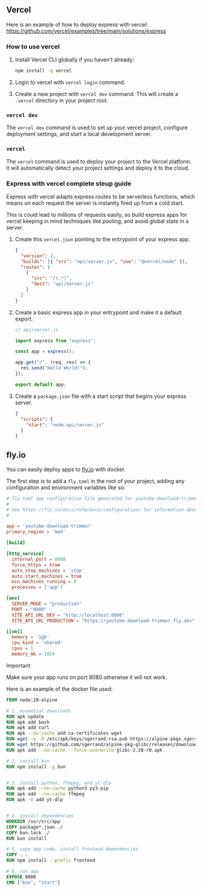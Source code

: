 ## Vercel


Here is an example of how to deploy express with vercel: https://github.com/vercel/examples/tree/main/solutions/express

### How to use vercel

1. Install Vercel CLI globally if you haven't already:

   ```bash
   npm install -g vercel
   ```

2. Login to vercel with `vercel login` command.
3. Create a new project with `vercel dev` command. This will create a `.vercel` directory in your project root.

### `vercel dev`

The `vercel dev` command is used to set up your vercel project, configure deployment settings, and start a local development server.

### `vercel`

The `vercel` command is used to deploy your project to the Vercel platform. It will automatically detect your project settings and deploy it to the cloud.

### Express with vercel complete steup guide

Express with vercel adapts express routes to be serverless functions, which means on each request the server is instantly fired up from a cold start.

This is could lead to millions of requests easily, so build express apps for vercel keeping in mind techniques like pooling, and avoid global state in a server.

1.  Create this `vercel.json` pointing to the entrypoint of your express app.

    ```json
    {
      "version": 2,
      "builds": [{ "src": "api/server.js", "use": "@vercel/node" }],
      "routes": [
        {
          "src": "/(.*)",
          "dest": "api/server.js"
        }
      ]
    }
    ```

2.  Create a basic express app in your entrypoint and make it a default export.

    ```javascript
    // api/server.js

    import express from "express";

    const app = express();

    app.get("/", (req, res) => {
      res.send("Hello World!");
    });

    export default app;
    ```

3.  Create a `package.json` file with a start script that begins your express server.

    ```json
    {
      "scripts": {
        "start": "node api/server.js"
      }
    }
    ```

## fly.io

You can easily deploy apps to [fly.io](https://fly.io) with docker. 

The first step is to add a `fly.toml` in the root of your project, adding any configuration and environment variables like so:

```toml
# fly.toml app configuration file generated for youtube-download-trimmer on 2025-04-05T09:42:26Z
#
# See https://fly.io/docs/reference/configuration/ for information about how to use this file.
#

app = 'youtube-download-trimmer'
primary_region = 'mad'

[build]

[http_service]
  internal_port = 8080
  force_https = true
  auto_stop_machines = 'stop'
  auto_start_machines = true
  min_machines_running = 0
  processes = ['app']

[env]
  SERVER_MODE = "production"
  PORT = "8080"
  VITE_API_URL_DEV = "http://localhost:8080"
  VITE_API_URL_PRODUCTION = "https://youtube-download-trimmer.fly.dev"

[[vm]]
  memory = '1gb'
  cpu_kind = 'shared'
  cpus = 1
  memory_mb = 1024
```


> [!IMPORTANT] 
> Make sure your app runs on port 8080 otherwise it will not work.


Here is an example of the docker file used:

```dockerfile
FROM node:20-alpine

# 1. essential downloads
RUN apk update
RUN apk add bash
RUN apk add curl
RUN apk --no-cache add ca-certificates wget
RUN wget -q -O /etc/apk/keys/sgerrand.rsa.pub https://alpine-pkgs.sgerrand.com/sgerrand.rsa.pub
RUN wget https://github.com/sgerrand/alpine-pkg-glibc/releases/download/2.28-r0/glibc-2.28-r0.apk
RUN apk add --no-cache --force-overwrite glibc-2.28-r0.apk

# 2. install bun
RUN npm install -g bun


# 3. install python, ffmpeg, and yt-dlp
RUN apk add --no-cache python3 py3-pip
RUN apk add --no-cache ffmpeg
RUN apk -U add yt-dlp


# 4. install dependencies
WORKDIR /usr/src/app
COPY package*.json ./
COPY bun.lock ./
RUN bun install

# 5. copy app code, install frontend dependencies.
COPY . .
RUN npm install --prefix frontend

# 6. run app
EXPOSE 8080
CMD ["bun", "start"]
```